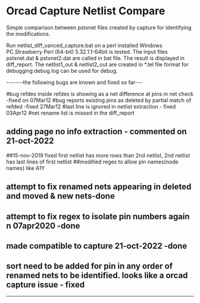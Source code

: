# Orcad Capture Netlist Compare
Simple comparison between pstxnet files created by capture for identifying the modifications.


Run netlist_diff_vanced_capture.bat on a perl installed Windows PC.Strawberry Perl (64-bit) 5.32.1.1-64bit is tested.
The input files pstxnet.dat & pstxnet2.dat are called in bat file. The result is displayed in diff_report. The netlist1_out & netlist2_out are created in *.tel file format for debugging
debug.log can be used for debug.

-------the following bugs are known and fixed so far---

#bug refdes inside refdes is showing as a net difference at pins in net check -fixed on 07Mar12
#bug reports existing pins as deleted by partial match of refded -fixed 27Mar12
#last line is ignored in netlist extraction - fixed 03Apr12
#net rename list is missed in the diff_report

## adding page no info extraction  - commented on 21-oct-2022

##15-nov-2019 fixed first netlist has more rows than 2nd netlist, 2nd netlist has last lines of first netlist
##modified regex to allow pin names(node names) like A1Y

## attempt to fix renamed nets appearing in deleted and moved & new nets-done
## attempt to fix regex to isolate pin numbers again n 07apr2020 -done

## made compatible to capture 21-oct-2022 -done
## sort need to be added for pin in any order of renamed nets to be identified. looks like a orcad capture issue - fixed
----------------------------------

